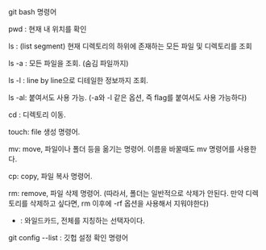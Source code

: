 git bash 명령어

pwd : 현재 내 위치를 확인

ls : (list segment) 현재 디렉토리의 하위에 존재하는 모든 파일 및 디렉토리를 조회

ls -a : 모든 파일을 조회. (숨김 파일까지)

ls -l : line by line으로 디테일한 정보까지 조회.

ls -al: 붙여서도 사용 가능. (-a와 -l 같은 옵션, 즉 flag를 붙여서도 사용 가능하다)

cd : 디렉토리 이동.

touch: file 생성 명령어.

mv: move, 파일이나 폴더 등을 옮기는 명령어. 이름을 바꿀때도 mv 명령어를 사용한다.

cp: copy, 파일 복사 명령어.

rm: remove, 파일 삭제 명령어. (따라서, 폴더는 일반적으로 삭제가 안된다. 만약 디렉토리를 삭제하고 싶다면, rm 이후에 -rf 옵션을 사용해서 지워야한다)

* : 와일드카드, 전체를 지칭하는 선택자이다.

git config --list : 깃헙 설정 확인 명령어



